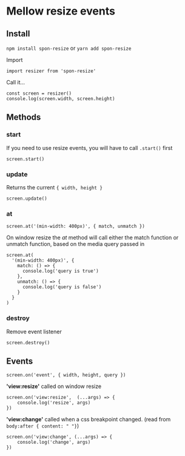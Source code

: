 # Mellow resize events

## Install

`npm install spon-resize` or `yarn add spon-resize`

Import

```
import resizer from 'spon-resize'
```

Call it...

```
const screen = resizer()
console.log(screen.width, screen.height)
```


## **Methods**


### **start** 

If you need to use resize events, you will have to call `.start()` first

```
screen.start()
```


### **update** 

Returns the current `{ width, height }`

```
screen.update()
```

### **at** 
`screen.at('(min-width: 400px)', { match, unmatch })`

On window resize the *at* method will call either the match function or unmatch function, based on the media query passed in

```
screen.at(
  '(min-width: 400px)', {
    match: () => {
      console.log('query is true')
    },
    unmatch: () => {
      console.log('query is false')
    }
  }
)
```

### **destroy** 

Remove event listener

```
screen.destroy()
```

## **Events**

`screen.on('event', { width, height, query })`


**'view:resize'** called on window resize

```
screen.on('view:resize',  (...args) => {
	console.log('resize', args)
})
```

**'view:change'** called when a css breakpoint changed. (read from `body:after { content: " "}`)


```
screen.on('view:change', (...args) => {
	console.log('change', args)
})
```

